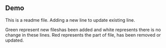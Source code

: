 ## Demo
This is a readme file.
Adding a new line to update existing line.

Green represent new fileshas been added and white represents there is no change in these lines.
Red represents the part of file, has been removed or updated.
